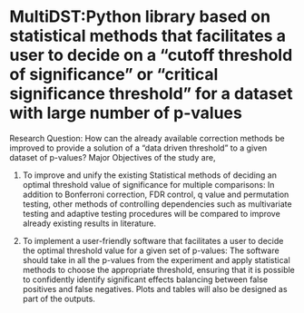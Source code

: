 # MultiDST:Python library based on statistical methods that facilitates a user to decide on a “cutoff threshold of significance” or “critical significance threshold” for a dataset with large number of p-values

Research Question:
How can the already available correction methods be improved to provide a solution of a “data
driven threshold” to a given dataset of p-values?
Major Objectives of the study are,

1. To improve and unify the existing Statistical methods of deciding an optimal threshold
value of significance for multiple comparisons: In addition to Bonferroni correction, FDR control, q value and permutation testing,
other methods of controlling dependencies such as multivariate testing and
adaptive testing procedures will be compared to improve already existing results
in literature.

2. To implement a user-friendly software that facilitates a user to decide the optimal
threshold value for a given set of p-values: The software should take in all the p-values from the experiment and apply statistical methods to
choose the appropriate threshold, ensuring that it is possible to confidently identify significant
effects balancing between false positives and false negatives. Plots and tables will also be
designed as part of the outputs.
